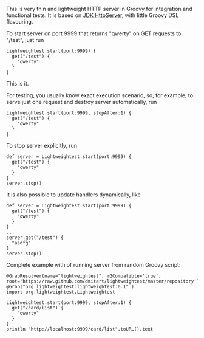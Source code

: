This is very thin and lightweight HTTP server in Groovy for integration and functional tests.
It is based on [JDK HttpServer](http://docs.oracle.com/javase/6/docs/jre/api/net/httpserver/spec/com/sun/net/httpserver/package-summary.html), with little Groovy DSL flavouring.

To start server on port 9999 that returns "qwerty" on GET requests to "/test", just run

    Lightweightest.start(port:9999) {
      get("/test") {
        "qwerty"
      }
    }

This is it.

For testing, you usually know exact execution scenario, so, for example, to serve just one request and destroy server automatically, run

    Lightweightest.start(port:9999, stopAfter:1) {
      get("/test") {
        "qwerty"
      }
    }

To stop server explicitly, run

    def server = Lightweightest.start(port:9999) {
      get("/test") {
        "qwerty"
      }
    }
    server.stop()

It is also possible to update handlers dynamically, like

    def server = Lightweightest.start(port:9999) {
      get("/test") {
        "qwerty"
      }
    }
    ...
    server.get("/test") {
      "asdfg"
    }
    server.stop()

Complete example with of running server from random Groovy script:

    @GrabResolver(name="lightweightest", m2Compatible='true', root='https://raw.github.com/dmitart/lightweightest/master/repository')
    @Grab("org.lightweightest:lightweightest:0.1" )
    import org.lightweightest.Lightweightest

    Lightweightest.start(port:9999, stopAfter:1) {
      get("/card/list") {
        "qwerty"
      }
    }
    println "http://localhost:9999/card/list".toURL().text
